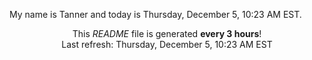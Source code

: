 My name is Tanner and today is Thursday, December 5, 10:23 AM EST.

<p align="center">This <i>README</i> file is generated <b>every 3 hours</b>!</br>Last refresh: Thursday, December 5, 10:23 AM EST<br /></p>
